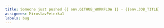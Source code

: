 ```yaml
---
title: Someone just pushed {{ env.GITHUB_WORKFLOW }} - {{env.JOB_TITLE}}
assignees: MiroslavPeterka1
labels: bug
---
```


